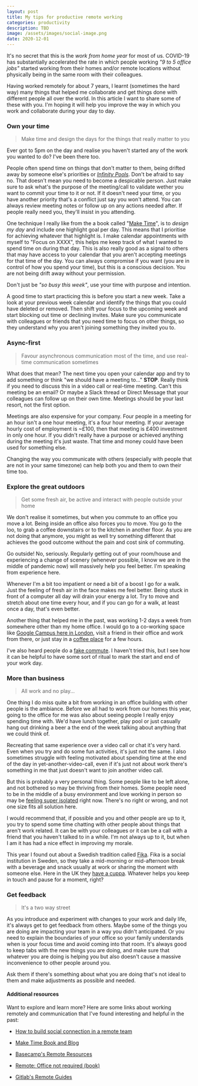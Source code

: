 ```yaml
---
layout: post
title: My tips for productive remote working
categories: productivity
description: TBD
image: /assets/images/social-image.png
date: 2020-12-01
---
```


It's no secret that this is the _work from home year_ for most of us. COVID-19 has substantially accelerated the rate in which people working _"9 to 5 office jobs"_ started working from their homes and/or remote locations without physically being in the same room with their colleagues.

Having worked remotely for about 7 years, I learnt (sometimes the hard way) many things that helped me collaborate and get things done with different people all over the world. In this article I want to share some of these with you. I'm hoping it will help you improve the way in which you work and collaborate during your day to day.

### Own your time

> Make time and design the days for the things that really matter to you

Ever got to 5pm on the day and realise you haven't started any of the work you wanted to do? I've been there too.

People often spend time on things that don't matter to them, being drifted away by someone else's priorities or [_Infinity Pools_](https://medium.com/make-time/distractions-are-a-nuisance-but-infinity-pools-are-the-real-problem-e84122d62c0c). Don't be afraid to say no. That doesn't mean you need to become a despicable person. Just make sure to ask what's the purpose of the meeting/call to validate wether you want to commit your time to it or not. If it doesn't need your time, or you have another priority that's a conflict just say you won't attend. You can always review meeting notes or follow up on any actions needed after. If people really need you, they'll insist in you attending.

One technique I really like from the a book called "[Make Time](https://smile.amazon.co.uk/dp/B079SWFVPC)", is to _design my day_ and include one highlight goal per day. This means that I prioritise for achieving whatever that highlight is. I make calendar appointments with myself to "Focus on XXXX", this helps me keep track of what I wanted to spend time on during that day. This is also really good as a signal to others that may have access to your calendar that you aren't accepting meetings for that time of the day. You can always compromise if you want (you are in control of how you spend your time), but this is a conscious decision. You are not being drift away without your permission.

Don't just be _"so busy this week"_, use your time with purpose and intention.

A good time to start practicing this is before you start a new week. Take a look at your previous week calendar and identify the things that you could have deleted or removed. Then shift your focus to the upcoming week and start blocking out time or declining invites. Make sure you communicate with colleagues or friends that you need time to focus on other things, so they understand why you aren't joining something they invited you to.

### Async-first

> Favour asynchronous communication most of the time, and use real-time communication sometimes

What does that mean? The next time you open your calendar app and try to add something or think "we should have a meeting to..." **STOP**. Really think if you need to discuss this in a video call or real-time meeting. Can't this meeting be an email? Or maybe a Slack thread or Direct Message that your colleagues can follow up on their own time. Meetings should be your last resort, not the first option.

Meetings are also expensive for your company. Four people in a meeting for an hour isn't a one hour meeting, it's a four hour meeting. If your average hourly cost of employment is ~£100, then that meeting is £400 investment in only one hour. If you didn't really have a purpose or achieved anything during the meeting it's just waste. That time and money could have been used for something else.

Changing the way you communicate with others (especially with people that are not in your same timezone) can help both you and them to own their time too.

### Explore the great outdoors

> Get some fresh air, be active and interact with people outside your home

We don't realise it sometimes, but when you commute to an office you move a lot. Being inside an office also forces you to move. You go to the loo, to grab a coffee downstairs or to the kitchen in another floor. As you are not doing that anymore, you might as well try something different that achieves the good outcome without the pain and cost sink of commuting.

Go outside! No, seriously. Regularly getting out of your room/house and experiencing a change of scenery (whenever possible, I know we are in the middle of pandemic now) will massively help you feel better. I'm speaking from experience here. 

Whenever I'm a bit too impatient or need a bit of a boost I go for a walk. Just the feeling of fresh air in the face makes me feel better. Being stuck in front of a computer all day will drain your energy a lot. Try to move and stretch about one time every hour, and if you can go for a walk, at least once a day, that's even better.

Another thing that helped me in the past, was working 1-2 days a week from somewhere other than my home office. I would go to a co-working space like [Google Campus here in London](https://www.campus.co/london/), visit a friend in their office and work from there, or just stay in a [coffee place](https://goo.gl/maps/CHNgY7FG493t9TJy6) for a few hours.

I've also heard people do a [fake commute](https://www.bbc.com/worklife/article/20200929-how-feierabend-helps-germans-disconnect-from-the-workday). I haven't tried this, but I see how it can be helpful to have some sort of ritual to mark the start and end of your work day.

### More than business

> All work and no play...

One thing I do miss quite a bit from working in an office building with other people is the ambiance. Before we all had to work from our homes this year, going to the office for me was also about seeing people I really enjoy spending time with. We'd have lunch together, play pool or just casually hang out drinking a beer a the end of the week talking about anything that we could think of.

Recreating that same experience over a video call or chat it's very hard. Even when you try and do some fun activities, it's just not the same. I also sometimes struggle with feeling motivated about spending time at the end of the day in yet-another-video-call, even if it's just not about work there's something in me that just doesn't want to join another video call.

But this is probably a very personal thing. Some people like to be left alone, and not bothered so may be thriving from their homes. Some people need to be in the middle of a busy environment and love working in person so may be [feeling super isolated](https://www.theguardian.com/money/2020/jul/14/end-of-the-office-the-quiet-grinding-loneliness-of-working-from-home) right now. There's no right or wrong, and not one size fits all solution here.

I would recommend that, if possible and you and other people are up to it, you try to spend some time chatting with other people about things that aren't work related. It can be with your colleagues or it can be a call with a friend that you haven't talked to in a while. I'm not always up to it, but when I am it has had a nice effect in improving my morale.

This year I found out about a Swedish tradition called [Fika](https://en.wikipedia.org/wiki/Coffee_culture#Sweden). Fika is a social institution in Sweden, so they take a mid-morning or mid-afternoon break with a beverage and snack usually at work or sharing the moment with someone else. Here in the UK they [have a cuppa](https://www.urbandictionary.com/define.php?term=a%20cuppa). Whatever helps you keep in touch and pause for a moment, right?

### Get feedback

> It's a two way street

As you introduce and experiment with changes to your work and daily life, it's always get to get feedback from others. Maybe some of the things you are doing are impacting your team in a way you didn't anticipated. Or you need to explain the boundaries of your office so your family understands when is your focus time and avoid coming into that room. It's always good to keep tabs with the new things you are doing, and make sure that whatever you are doing is helping you but also doesn't cause a massive inconvenience to other people around you.

Ask them if there's something about what you are doing that's not ideal to them and make adjustments as possible and needed.


#### Additional resources

Want to explore and learn more? Here are some links about working remotely and communication that I've found interesting and helpful in the past:

- [How to build social connection in a remote team](https://m.signalvnoise.com/how-to-build-social-connection-in-a-remote-team/)

- [Make Time Book and Blog](https://maketime.blog/articles/)

- [Basecamp's Remote Resources](https://basecamp.com/remote-resources)

- [Remote: Office not required (book)](https://smile.amazon.co.uk/Remote-Required-David-Heinemeier-Hansson-ebook/dp/B00CZ7OC46)

- [Gitlab's Remote Guides](https://about.gitlab.com/company/culture/all-remote/guide/)